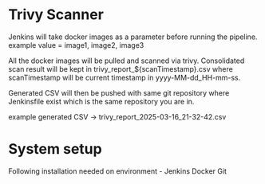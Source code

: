 # Trivy Scanner

Jenkins will take docker images as a parameter before running the pipeline. example value = image1, image2, image3

All the docker images will be pulled and scanned via trivy. Consolidated scan result will be kept in trivy_report_${scanTimestamp}.csv where scanTimestamp will be current timestamp in yyyy-MM-dd_HH-mm-ss.

Generated CSV will then be pushed with same git repository where Jenkinsfile exist which is the same repository you are in.

example generated CSV -> trivy_report_2025-03-16_21-32-42.csv

# System setup
Following installation needed on environment - 
Jenkins 
Docker
Git 
